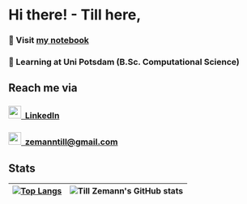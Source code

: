 # Hi there! - Till here,

### 📖 Visit [my notebook](https://till2.github.io/)

### 🌱 Learning at Uni Potsdam (B.Sc. Computational Science)

<h2>Reach me via</h2>

<h3><a href="https://www.linkedin.com/in/tillzemann/">
<img alt="mailbox" src="https://user-images.githubusercontent.com/89709351/193474201-096ff3d1-6f4b-4de1-8f6f-d5cac6241fa8.png" width="25" height="25">&nbsp; LinkedIn
</a></h3>

<h3><a href="mailto:till.zemann@uni-potsdam.de?subject=%5BMoodle%5D%20%20-%20Hi!">
<img alt="mailbox" src="https://user-images.githubusercontent.com/89709351/193474200-40f2bd18-bf55-4865-b628-d7d7d6ddc9a2.png" width="25" height="25">&nbsp; zemanntill@gmail.com
</a></h3>


<h2>Stats</h2>

<!-- multicol stats -->
| [![Top Langs](https://github-readme-stats.vercel.app/api/top-langs/?username=till2&exclude_repo=CS50-AI-Projects&theme=dracula&layout=compact)](https://github.com/anuraghazra/github-readme-stats) | ![Till Zemann's GitHub stats](https://github-readme-stats.vercel.app/api?username=till2&show_icons=true&theme=dracula&hide=contribs,issues) |
|---|---|
